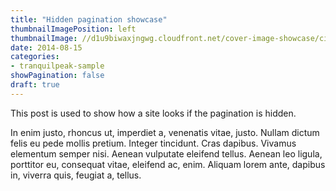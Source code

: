 ```yaml
---
title: "Hidden pagination showcase"
thumbnailImagePosition: left
thumbnailImage: //d1u9biwaxjngwg.cloudfront.net/cover-image-showcase/city-750.jpg
date: 2014-08-15
categories:
- tranquilpeak-sample
showPagination: false
draft: true
---
```


This post is used to show how a site looks if the pagination is hidden.
<!--more-->

In enim justo, rhoncus ut, imperdiet a, venenatis vitae, justo. Nullam dictum felis eu pede mollis pretium. Integer tincidunt. Cras dapibus. Vivamus elementum semper nisi. Aenean vulputate eleifend tellus. Aenean leo ligula, porttitor eu, consequat vitae, eleifend ac, enim. Aliquam lorem ante, dapibus in, viverra quis, feugiat a, tellus.

